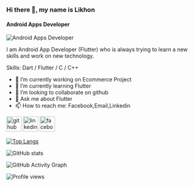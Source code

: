 ### Hi there 👋, my name is Likhon
#### Android Apps Developer
![Android Apps Developer](https://scontent.fdac140-1.fna.fbcdn.net/v/t39.30808-6/310621693_437409788458913_1803343392568905218_n.jpg?_nc_cat=107&ccb=1-7&_nc_sid=730e14&_nc_ohc=ox4-xderKXAAX91Sga7&_nc_ht=scontent.fdac140-1.fna&oh=00_AT8id788VSA4udN5VQl9NG-sHvXzVJzw4Cu-FFdEHj8rsw&oe=63426A99)

I am  Android App Developer (Flutter) who is always trying to learn a new skills and work on new technology.

Skills: Dart / Flutter / C / C++ 

- 🔭 I’m currently working on Ecommerce Project 
- 🌱 I’m currently learning Flutter 
- 👯 I’m looking to collaborate on github 
- 💬 Ask me about Flutter 
- 📫 How to reach me: Facebook,Email,Linkedin 


[<img src='https://cdn.jsdelivr.net/npm/simple-icons@3.0.1/icons/github.svg' alt='github' height='40'>](https://github.com/likhonahamedla)  [<img src='https://cdn.jsdelivr.net/npm/simple-icons@3.0.1/icons/linkedin.svg' alt='linkedin' height='40'>](https://www.linkedin.com/in/https://www.linkedin.com/in/likhonla//)  [<img src='https://cdn.jsdelivr.net/npm/simple-icons@3.0.1/icons/facebook.svg' alt='facebook' height='40'>](https://www.facebook.com/https://www.facebook.com/likhonahamed.ahamed.18)  

[![Top Langs](https://github-readme-stats.vercel.app/api/top-langs/?username=likhonahamedla)](https://github.com/anuraghazra/github-readme-stats)

![GitHub stats](https://github-readme-stats.vercel.app/api?username=likhonahamedla&show_icons=true)  

![GitHub Activity Graph](https://activity-graph.herokuapp.com/graph?username=likhonahamedla)  

![Profile views](https://gpvc.arturio.dev/likhonahamedla)  
